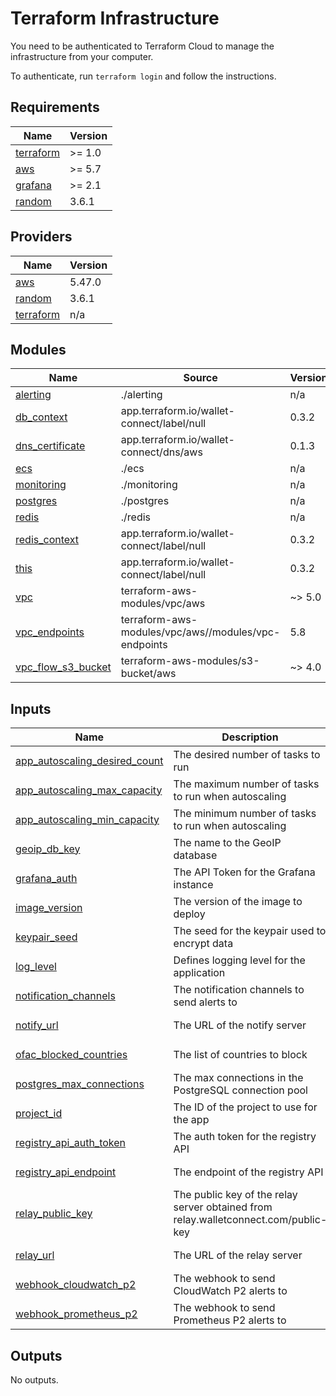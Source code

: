 # Terraform Infrastructure

You need to be authenticated to Terraform Cloud to manage the infrastructure
from your computer.

To authenticate, run `terraform login` and follow the instructions.

<!-- BEGIN_TF_DOCS -->

## Requirements

| Name | Version |
|------|---------|
| <a name="requirement_terraform"></a> [terraform](#requirement\_terraform) | >= 1.0 |
| <a name="requirement_aws"></a> [aws](#requirement\_aws) | >= 5.7 |
| <a name="requirement_grafana"></a> [grafana](#requirement\_grafana) | >= 2.1 |
| <a name="requirement_random"></a> [random](#requirement\_random) | 3.6.1 |
## Providers

| Name | Version |
|------|---------|
| <a name="provider_aws"></a> [aws](#provider\_aws) | 5.47.0 |
| <a name="provider_random"></a> [random](#provider\_random) | 3.6.1 |
| <a name="provider_terraform"></a> [terraform](#provider\_terraform) | n/a |
## Modules

| Name | Source | Version |
|------|--------|---------|
| <a name="module_alerting"></a> [alerting](#module\_alerting) | ./alerting | n/a |
| <a name="module_db_context"></a> [db\_context](#module\_db\_context) | app.terraform.io/wallet-connect/label/null | 0.3.2 |
| <a name="module_dns_certificate"></a> [dns\_certificate](#module\_dns\_certificate) | app.terraform.io/wallet-connect/dns/aws | 0.1.3 |
| <a name="module_ecs"></a> [ecs](#module\_ecs) | ./ecs | n/a |
| <a name="module_monitoring"></a> [monitoring](#module\_monitoring) | ./monitoring | n/a |
| <a name="module_postgres"></a> [postgres](#module\_postgres) | ./postgres | n/a |
| <a name="module_redis"></a> [redis](#module\_redis) | ./redis | n/a |
| <a name="module_redis_context"></a> [redis\_context](#module\_redis\_context) | app.terraform.io/wallet-connect/label/null | 0.3.2 |
| <a name="module_this"></a> [this](#module\_this) | app.terraform.io/wallet-connect/label/null | 0.3.2 |
| <a name="module_vpc"></a> [vpc](#module\_vpc) | terraform-aws-modules/vpc/aws | ~> 5.0 |
| <a name="module_vpc_endpoints"></a> [vpc\_endpoints](#module\_vpc\_endpoints) | terraform-aws-modules/vpc/aws//modules/vpc-endpoints | 5.8 |
| <a name="module_vpc_flow_s3_bucket"></a> [vpc\_flow\_s3\_bucket](#module\_vpc\_flow\_s3\_bucket) | terraform-aws-modules/s3-bucket/aws | ~> 4.0 |

## Inputs
| Name | Description | Type | Default | Required |
|------|-------------|------|---------|:--------:|
| <a name="input_app_autoscaling_desired_count"></a> [app\_autoscaling\_desired\_count](#input\_app\_autoscaling\_desired\_count) | The desired number of tasks to run |  <pre lang="json">number</pre> |  <pre lang="json">2</pre> |  no |
| <a name="input_app_autoscaling_max_capacity"></a> [app\_autoscaling\_max\_capacity](#input\_app\_autoscaling\_max\_capacity) | The maximum number of tasks to run when autoscaling |  <pre lang="json">number</pre> |  <pre lang="json">8</pre> |  no |
| <a name="input_app_autoscaling_min_capacity"></a> [app\_autoscaling\_min\_capacity](#input\_app\_autoscaling\_min\_capacity) | The minimum number of tasks to run when autoscaling |  <pre lang="json">number</pre> |  <pre lang="json">2</pre> |  no |
| <a name="input_geoip_db_key"></a> [geoip\_db\_key](#input\_geoip\_db\_key) | The name to the GeoIP database |  <pre lang="json">string</pre> |  <pre lang="json">n/a</pre> |  yes |
| <a name="input_grafana_auth"></a> [grafana\_auth](#input\_grafana\_auth) | The API Token for the Grafana instance |  <pre lang="json">string</pre> |  <pre lang="json">""</pre> |  no |
| <a name="input_image_version"></a> [image\_version](#input\_image\_version) | The version of the image to deploy |  <pre lang="json">string</pre> |  <pre lang="json">n/a</pre> |  yes |
| <a name="input_keypair_seed"></a> [keypair\_seed](#input\_keypair\_seed) | The seed for the keypair used to encrypt data |  <pre lang="json">string</pre> |  <pre lang="json">n/a</pre> |  yes |
| <a name="input_log_level"></a> [log\_level](#input\_log\_level) | Defines logging level for the application |  <pre lang="json">string</pre> |  <pre lang="json">n/a</pre> |  yes |
| <a name="input_notification_channels"></a> [notification\_channels](#input\_notification\_channels) | The notification channels to send alerts to |  <pre lang="json">list(any)</pre> |  <pre lang="json">[]</pre> |  no |
| <a name="input_notify_url"></a> [notify\_url](#input\_notify\_url) | The URL of the notify server |  <pre lang="json">string</pre> |  <pre lang="json">n/a</pre> |  yes |
| <a name="input_ofac_blocked_countries"></a> [ofac\_blocked\_countries](#input\_ofac\_blocked\_countries) | The list of countries to block |  <pre lang="json">string</pre> |  <pre lang="json">""</pre> |  no |
| <a name="input_postgres_max_connections"></a> [postgres\_max\_connections](#input\_postgres\_max\_connections) | The max connections in the PostgreSQL connection pool |  <pre lang="json">number</pre> |  <pre lang="json">100</pre> |  no |
| <a name="input_project_id"></a> [project\_id](#input\_project\_id) | The ID of the project to use for the app |  <pre lang="json">string</pre> |  <pre lang="json">n/a</pre> |  yes |
| <a name="input_registry_api_auth_token"></a> [registry\_api\_auth\_token](#input\_registry\_api\_auth\_token) | The auth token for the registry API |  <pre lang="json">string</pre> |  <pre lang="json">n/a</pre> |  yes |
| <a name="input_registry_api_endpoint"></a> [registry\_api\_endpoint](#input\_registry\_api\_endpoint) | The endpoint of the registry API |  <pre lang="json">string</pre> |  <pre lang="json">n/a</pre> |  yes |
| <a name="input_relay_public_key"></a> [relay\_public\_key](#input\_relay\_public\_key) | The public key of the relay server obtained from relay.walletconnect.com/public-key |  <pre lang="json">string</pre> |  <pre lang="json">n/a</pre> |  yes |
| <a name="input_relay_url"></a> [relay\_url](#input\_relay\_url) | The URL of the relay server |  <pre lang="json">string</pre> |  <pre lang="json">n/a</pre> |  yes |
| <a name="input_webhook_cloudwatch_p2"></a> [webhook\_cloudwatch\_p2](#input\_webhook\_cloudwatch\_p2) | The webhook to send CloudWatch P2 alerts to |  <pre lang="json">string</pre> |  <pre lang="json">""</pre> |  no |
| <a name="input_webhook_prometheus_p2"></a> [webhook\_prometheus\_p2](#input\_webhook\_prometheus\_p2) | The webhook to send Prometheus P2 alerts to |  <pre lang="json">string</pre> |  <pre lang="json">""</pre> |  no |
## Outputs

No outputs.

<!-- END_TF_DOCS -->
